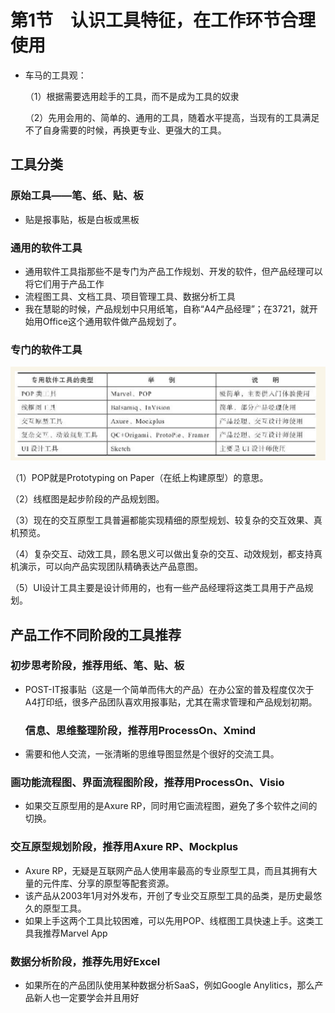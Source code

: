 # 第1节　认识工具特征，在工作环节合理使用

* 车马的工具观：

  （1）根据需要选用趁手的工具，而不是成为工具的奴隶

  （2）先用会用的、简单的、通用的工具，随着水平提高，当现有的工具满足不了自身需要的时候，再换更专业、更强大的工具。

## 工具分类

### 原始工具——笔、纸、贴、板

* 贴是报事贴，板是白板或黑板

### 通用的软件工具

* 通用软件工具指那些不是专门为产品工作规划、开发的软件，但产品经理可以将它们用于产品工作
* 流程图工具、文档工具、项目管理工具、数据分析工具
* 我在慧聪的时候，产品规划中只用纸笔，自称“A4产品经理”；在3721，就开始用Office这个通用软件做产品规划了。

### 专门的软件工具

![image-20200320071052882](image-20200320071052882.png)

（1）POP就是Prototyping on Paper（在纸上构建原型）的意思。

（2）线框图是起步阶段的产品规划图。

（3）现在的交互原型工具普遍都能实现精细的原型规划、较复杂的交互效果、真机预览。

（4）复杂交互、动效工具，顾名思义可以做出复杂的交互、动效规划，都支持真机演示，可以向产品实现团队精确表达产品意图。

（5）UI设计工具主要是设计师用的，也有一些产品经理将这类工具用于产品规划。

## 产品工作不同阶段的工具推荐

### 初步思考阶段，推荐用纸、笔、贴、板

* POST-IT报事贴（这是一个简单而伟大的产品）在办公室的普及程度仅次于A4打印纸，很多产品团队喜欢用报事贴，尤其在需求管理和产品规划初期。

  ### 信息、思维整理阶段，推荐用ProcessOn、Xmind

* 需要和他人交流，一张清晰的思维导图显然是个很好的交流工具。

### 画功能流程图、界面流程图阶段，推荐用ProcessOn、Visio

* 如果交互原型用的是Axure RP，同时用它画流程图，避免了多个软件之间的切换。

### 交互原型规划阶段，推荐用Axure RP、Mockplus

* Axure RP，无疑是互联网产品人使用率最高的专业原型工具，而且其拥有大量的元件库、分享的原型等配套资源。
* 该产品从2003年1月对外发布，开创了专业交互原型工具的品类，是历史最悠久的原型工具。
* 如果上手这两个工具比较困难，可以先用POP、线框图工具快速上手。这类工具我推荐Marvel App

### 数据分析阶段，推荐先用好Excel

* 如果所在的产品团队使用某种数据分析SaaS，例如Google Anylitics，那么产品新人也一定要学会并且用好


